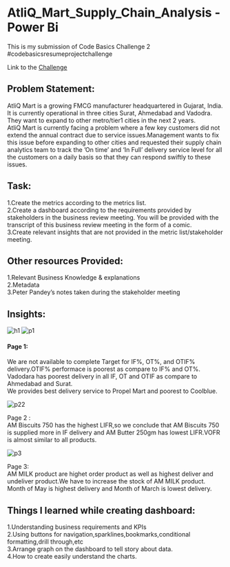 # AtliQ_Mart_Supply_Chain_Analysis - Power Bi

This is my submission of Code Basics Challenge 2
#codebasicsresumeprojectchallenge

Link to the [Challenge](https://codebasics.io/event/codebasics-resume-project-challenge)

## Problem Statement:
AtliQ Mart is a growing FMCG manufacturer headquartered in Gujarat, India. It is currently operational in three cities Surat, Ahmedabad and Vadodra. They want to expand to other metro/tier1 cities in the next 2 years.<br>
AtliQ Mart is currently facing a problem where a few key customers did not extend the annual contract due to service issues.Management wants to fix this issue before expanding to other cities and requested their supply chain analytics team to track the ’On time’ and ‘In Full’ delivery service level for all the customers on a daily basis so that they can respond swiftly to these issues.

## Task:
1.Create the metrics according to the metrics list.<br>
2.Create a dashboard according to the requirements provided by stakeholders in the business review meeting. You will be provided with the transcript of this business review meeting in the form of a comic.<br>
3.Create relevant insights that are not provided in the metric list/stakeholder meeting.<br>

## Other resources Provided:

1.Relevant Business Knowledge & explanations<br>
2.Metadata<br>
3.Peter Pandey’s notes taken during the stakeholder meeting<br>
 
## Insights:
![h1](https://user-images.githubusercontent.com/91377756/196383782-bc3be8cd-82b4-4bb2-aa8d-7ca237eb9367.png)
![p1](https://user-images.githubusercontent.com/91377756/196384074-167f385d-5e93-4800-b8d4-0005d23b8ea2.png)

#### Page 1:<br>
We are not available to complete Target for IF%, OT%, and OTIF% delivery.OTIF% performace is poorest as compare to IF% and OT%.<br>
Vadodara has poorest delivery in all IF, OT and OTIF as compare to Ahmedabad and Surat.<br>
We provides best delivery service to Propel Mart and poorest to Coolblue.<br>

![p22](https://user-images.githubusercontent.com/91377756/196403996-a8205ccf-b484-4d4a-a609-bafa3313ae22.png)


Page 2 :<br>
AM Biscuits 750 has the highest LIFR,so we conclude that AM Biscuits 750 is supplied more in IF delivery and AM Butter 250gm has lowest LIFR.VOFR is almost similar to all products.<br>

![p3](https://user-images.githubusercontent.com/91377756/196384164-b9e5df0b-e8e8-44f1-85b8-265ea31130b9.png)

Page 3:<br>
AM MILK product are highet order product as well as highest deliver and undeliver product.We have to increase the stock of AM MILK product.<br>
Month of May is highest delivery and Month of March is lowest delivery.<br>

## Things I learned while creating dashboard:<br>
1.Understanding business requirements and KPIs<br>
2.Using buttons for navigation,sparklines,bookmarks,conditional formatting,drill through,etc<br>
3.Arrange graph on the dashboard to tell story about data.<br>
4.How to create easily understand the charts.<br>
